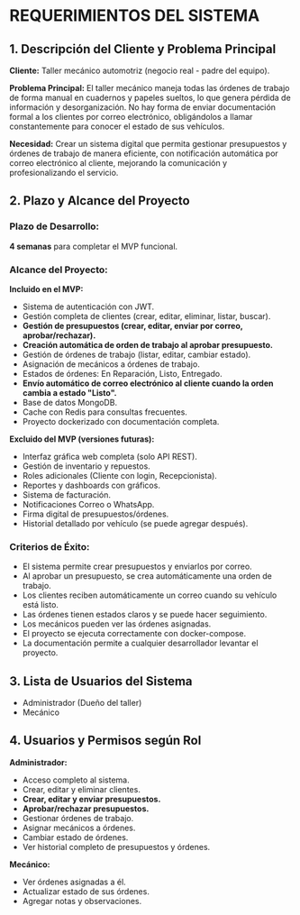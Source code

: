# REQUERIMIENTOS DEL SISTEMA

## 1. Descripción del Cliente y Problema Principal

**Cliente:** Taller mecánico automotriz (negocio real - padre del equipo).

**Problema Principal:**
El taller mecánico maneja todas las órdenes de trabajo de forma manual en cuadernos y papeles sueltos, lo que genera pérdida de información y desorganización. No hay forma de enviar documentación formal a los clientes por correo electrónico, obligándolos a llamar constantemente para conocer el estado de sus vehículos.

**Necesidad:**
Crear un sistema digital que permita gestionar presupuestos y órdenes de trabajo de manera eficiente, con notificación automática por correo electrónico al cliente, mejorando la comunicación y profesionalizando el servicio.

## 2. Plazo y Alcance del Proyecto

### Plazo de Desarrollo:
**4 semanas** para completar el MVP funcional.

### Alcance del Proyecto:

**Incluido en el MVP:**
- Sistema de autenticación con JWT.
- Gestión completa de clientes (crear, editar, eliminar, listar, buscar).
- **Gestión de presupuestos (crear, editar, enviar por correo, aprobar/rechazar).**
- **Creación automática de orden de trabajo al aprobar presupuesto.**
- Gestión de órdenes de trabajo (listar, editar, cambiar estado).
- Asignación de mecánicos a órdenes de trabajo.
- Estados de órdenes: En Reparación, Listo, Entregado.
- **Envío automático de correo electrónico al cliente cuando la orden cambia a estado "Listo".**
- Base de datos MongoDB.
- Cache con Redis para consultas frecuentes.
- Proyecto dockerizado con documentación completa.

**Excluido del MVP (versiones futuras):**
- Interfaz gráfica web completa (solo API REST).
- Gestión de inventario y repuestos.
- Roles adicionales (Cliente con login, Recepcionista).
- Reportes y dashboards con gráficos.
- Sistema de facturación.
- Notificaciones Correo o WhatsApp.
- Firma digital de presupuestos/órdenes.
- Historial detallado por vehículo (se puede agregar después).

### Criterios de Éxito:
- El sistema permite crear presupuestos y enviarlos por correo.
- Al aprobar un presupuesto, se crea automáticamente una orden de trabajo.
- Los clientes reciben automáticamente un correo cuando su vehículo está listo.
- Las órdenes tienen estados claros y se puede hacer seguimiento.
- Los mecánicos pueden ver las órdenes asignadas.
- El proyecto se ejecuta correctamente con docker-compose.
- La documentación permite a cualquier desarrollador levantar el proyecto.

## 3. Lista de Usuarios del Sistema

- Administrador (Dueño del taller)
- Mecánico

## 4. Usuarios y Permisos según Rol

**Administrador:**
- Acceso completo al sistema.
- Crear, editar y eliminar clientes.
- **Crear, editar y enviar presupuestos.**
- **Aprobar/rechazar presupuestos.**
- Gestionar órdenes de trabajo.
- Asignar mecánicos a órdenes.
- Cambiar estado de órdenes.
- Ver historial completo de presupuestos y órdenes.

**Mecánico:**
- Ver órdenes asignadas a él.
- Actualizar estado de sus órdenes.
- Agregar notas y observaciones.
